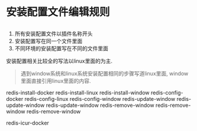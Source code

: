 # 安装配置文件编辑规则

## 

1. 所有安装配置文件以插件名称开头
2. 安装配置写在同一个文件里面
3. 不同环境的安装配置写在不同的文件里面


安装配置相关比较全的写法以linux里面的为主.
   > 遇到window系统和linux系统安装配置相同的步骤写道linux里面, window里面直接引用linux里面的内容.


redis-install-docker
redis-install-linux
redis-install-window
redis-config-docker
redis-config-linux
redis-config-window
redis-update-window
redis-update-window
redis-update-window
redis-remove-window
redis-remove-window
redis-remove-window



redis-icur-docker